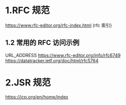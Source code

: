 
# 1.RFC 规范
https://www.rfc-editor.org/rfc-index.html (rfc 索引)

## 1.2 常用的 RFC 访问示例
URL_ADDRESS
https://www.rfc-editor.org/info/rfc6749
https://datatracker.ietf.org/doc/html/rfc5764

# 2.JSR 规范
https://jcp.org/en/home/index
